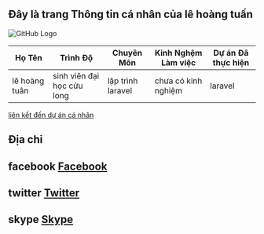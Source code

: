 ## Đây là trang Thông tin cá nhân của lê hoàng tuấn
 
![GitHub Logo](https://scontent.fvca1-2.fna.fbcdn.net/v/t1.0-9/54518946_621918008252723_3805361365221113856_n.jpg?_nc_cat=104&_nc_oc=AQnP5RR4lTFg8YEib0t6NpE_5rZNZfUofGOWM2LP4_5jNqxwfwjvtX36OdPSP8Ia6ls&_nc_ht=scontent.fvca1-2.fna&oh=d32dbc4018f780b0cefb272df0ae0239&oe=5D23A99E)

Họ Tên | Trình Độ | Chuyên Môn | Kinh Nghệm Làm việc | Dự án Đã thực hiện
------------ | ------------- | ------------- | ------------- | -------------
lê hoàng tuân | sinh viên đại học cửu long | lập trình laravel | chưa có kinh nghiệm | laravel


[liên kết đến dự án cá nhân](https://github.com/mystogan13897/1611020032-Lehoangtuan)

## Địa chỉ
## facebook [Facebook](https://www.facebook.com/profile.php?id=100013035889036)
## twitter [Twitter](https://twitter.com/lhongtu30648858?lang=en)
## skype [Skype](https://secure.skype.com/portal/overview)


